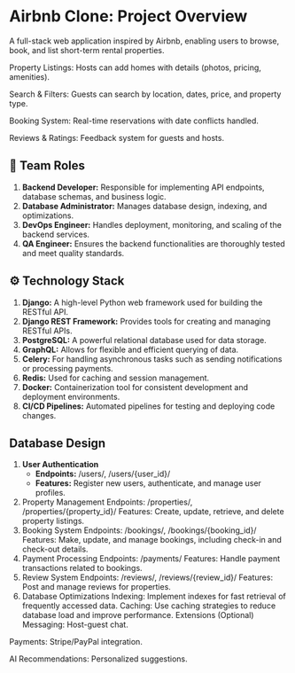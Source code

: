# Airbnb Clone: Project Overview
A full-stack web application inspired by Airbnb, enabling users to browse, book, and list short-term rental properties.

Property Listings: Hosts can add homes with details (photos, pricing, amenities).

Search & Filters: Guests can search by location, dates, price, and property type.

Booking System: Real-time reservations with date conflicts handled.

Reviews & Ratings: Feedback system for guests and hosts.

## 👥 **Team Roles**
1. **Backend Developer:** Responsible for implementing API endpoints, database schemas, and business logic.
2. **Database Administrator:** Manages database design, indexing, and optimizations.
3. **DevOps Engineer:** Handles deployment, monitoring, and scaling of the backend services.
4. **QA Engineer:** Ensures the backend functionalities are thoroughly tested and meet quality standards.


## ⚙️  Technology Stack
1. **Django:** A high-level Python web framework used for building the RESTful API.
2. **Django REST Framework:** Provides tools for creating and managing RESTful APIs.
3. **PostgreSQL:** A powerful relational database used for data storage.
4. **GraphQL:** Allows for flexible and efficient querying of data.
5. **Celery:** For handling asynchronous tasks such as sending notifications or processing payments.
6. **Redis:** Used for caching and session management.
7. **Docker:** Containerization tool for consistent development and deployment environments.
8. **CI/CD Pipelines:** Automated pipelines for testing and deploying code changes.

## Database Design
1. **User Authentication**
   - **Endpoints:** /users/, /users/{user_id}/
   - **Features:** Register new users, authenticate, and manage user profiles.
2. Property Management
Endpoints: /properties/, /properties/{property_id}/
Features: Create, update, retrieve, and delete property listings.
4. Booking System
Endpoints: /bookings/, /bookings/{booking_id}/
Features: Make, update, and manage bookings, including check-in and check-out details.
5. Payment Processing
Endpoints: /payments/
Features: Handle payment transactions related to bookings.
6. Review System
Endpoints: /reviews/, /reviews/{review_id}/
Features: Post and manage reviews for properties.
7. Database Optimizations
Indexing: Implement indexes for fast retrieval of frequently accessed data.
Caching: Use caching strategies to reduce database load and improve performance.
Extensions (Optional)
Messaging: Host-guest chat.

Payments: Stripe/PayPal integration.

AI Recommendations: Personalized suggestions.
